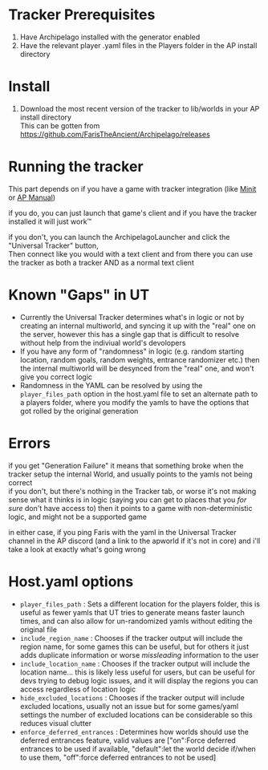# Tracker Prerequisites

1) Have Archipelago installed with the generator enabled
2) Have the relevant player .yaml files in the Players folder in the AP install directory

# Install

1) Download the most recent version of the tracker to lib/worlds in your AP install directory  
     This can be gotten from https://github.com/FarisTheAncient/Archipelago/releases

# Running the tracker

This part depends on if you have a game with tracker integration (like [Minit](https://github.com/qwint/APMinit/releases) or [AP Manual](https://github.com/ManualForArchipelago/Manual/releases))

if you do, you can just launch that game's client and if you have the tracker installed it will just work™

if you don't, you can launch the ArchipelagoLauncher and click the "Universal Tracker" button,  
Then connect like you would with a text client and from there you can use the tracker as both a tracker AND as a normal text client

# Known "Gaps" in UT

* Currently the Universal Tracker determines what's in logic or not by creating an internal multiworld, and syncing it up with the "real" one on the server, however this has a single gap that is difficult to resolve without help from the indiviual world's devolopers  
* If you have any form of "randomness" in logic (e.g. random starting location, random goals, random weights, entrance randomizer etc.) then the internal multiworld will be desynced from the "real" one, and won't give you correct logic  
* Randomness in the YAML can be resolved by using the `player_files_path` option in the host.yaml file to set an alternate path to a players folder, where you modify the yamls to have the options that got rolled by the original generation  

# Errors

if you get "Generation Failure" it means that something broke when the tracker setup the internal World, and usually points to the yamls not being correct  
if you don't, but there's nothing in the Tracker tab, or worse it's not making sense what it thinks is in logic (saying you can get to places that you *for sure* don't have access to) then it points to a game with non-deterministic logic, and might not be a supported game

in either case, if you ping Faris with the yaml in the Universal Tracker channel in the AP discord (and a link to the apworld if it's not in core) and i'll take a look at exactly what's going wrong

# Host.yaml options

* `player_files_path` : Sets a different location for the players folder, this is useful as fewer yamls that UT tries to generate means faster launch times, and can also allow for un-randomized yamls without editing the original file
* `include_region_name` : Chooses if the tracker output will include the region name, for some games this can be useful, but for others it just adds duplicate information or worse *missleading* information to the user
* `include_location_name` : Chooses if the tracker output will include the location name... this is likely less useful for users, but can be useful for devs trying to debug logic issues, and it will display the regions you can access regardless of location logic
* `hide_excluded_locations` : Chooses if the tracker output will include excluded locations, usually not an issue but for some games/yaml settings the number of excluded locations can be considerable so this reduces visual clutter
* `enforce_deferred_entrances` : Determines how worlds should use the deferred entrances feature, valid values are ["on":Force deferred entrances to be used if available, "default":let the world decide if/when to use them, "off":force deferred entrances to not be used]
